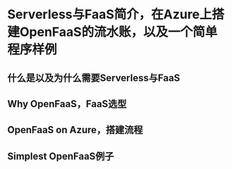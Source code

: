 # Serverless与FaaS简介，在Azure上搭建OpenFaaS的流水账，以及一个简单程序样例

## 什么是以及为什么需要Serverless与FaaS

## Why OpenFaaS，FaaS选型

## OpenFaaS on Azure，搭建流程

## Simplest OpenFaaS例子

